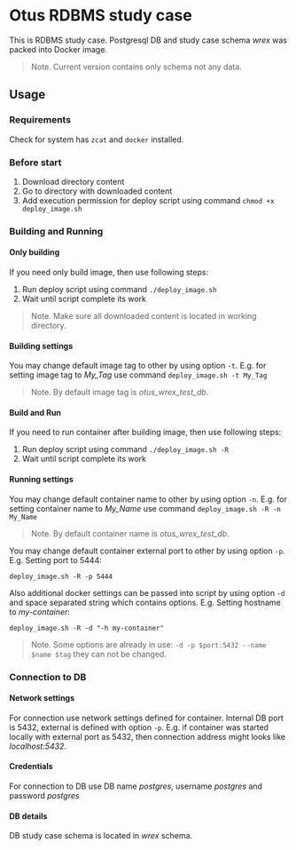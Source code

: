 # Otus RDBMS study case

This is RDBMS study case. Postgresql DB and study case schema *wrex* was packed into Docker image.

> Note. Current version contains only schema not any data.

## Usage

### Requirements
Check for system has `zcat` and `docker` installed.

### Before start
1. Download directory content
2. Go to directory with downloaded content
3. Add execution permission for deploy script using command `chmod +x deploy_image.sh`

### Building and Running
#### Only building
If you need only build image, then use following steps:

1. Run deploy script using command `./deploy_image.sh`
2. Wait until script complete its work

> Note. Make sure all downloaded content is located in working directory.

#### Building settings
You may change default image tag to other by using option `-t`. E.g. for setting image tag to *My_Tag* use command `deploy_image.sh -t My_Tag`

> Note. By default image tag is *otus_wrex_test_db*.

#### Build and Run
If you need to run container after building image, then use following steps:

1. Run deploy script using command `./deploy_image.sh -R`
2. Wait until script complete its work

#### Running settings
You may change default container name to other by using option `-n`. E.g. for setting container name to *My_Name* use command `deploy_image.sh -R -n My_Name`

> Note. By default container name is *otus_wrex_test_db*.

You may change default container external port to other by using option `-p`. E.g. Setting port to 5444:
```shell
deploy_image.sh -R -p 5444
```

Also additional docker settings can be passed into script by using option `-d` and space separated string which contains options. E.g. Setting hostname to *my-container*:
```shell
deploy_image.sh -R -d "-h my-container"
```

> Note. Some options are already in use: `-d -p $port:5432 --name $name $tag` they can not be changed.

### Connection to DB
#### Network settings
For connection use network settings defined for container. Internal DB port is 5432, external is defined with option `-p`. E.g. if container was started locally with external port as 5432, then connection address might looks like *localhost:5432*.

#### Credentials
For connection to DB use DB name *postgres*, username *postgres* and password *postgres*

#### DB details
DB study case schema is located in *wrex* schema.
